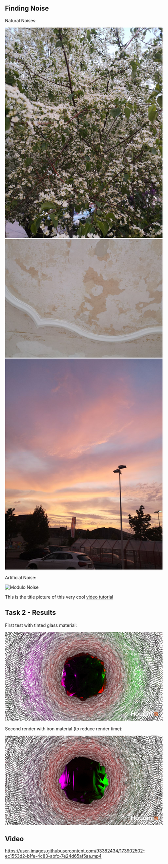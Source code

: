 <!-- Noise -->
## Finding Noise

Natural Noises:

![Tree](./imgs/noise_tree.jpg)
![My Ceiling before renovation](./imgs/noise_myceiling.jpg)
![the sky](./imgs/noise_sky.jpg)

Artificial Noise:

![Modulo Noise](https://external-content.duckduckgo.com/iu/?u=https%3A%2F%2Fi.ytimg.com%2Fvi%2FeMfkA9I08rA%2Fmaxresdefault.jpg&f=1&nofb=1)

This is the title picture of this very cool [video tutorial](https://vimeo.com/300928131)

## Task 2 - Results

First test with tinted glass material:

![WIP 1](./imgs/tintedglass.png)

Second render with iron material (to reduce render time):

![WIP 2](./imgs/iron2.png)

## Video

https://user-images.githubusercontent.com/93382434/173902502-ec1553d2-b1fe-4c83-abfc-7e24d65af5aa.mp4

